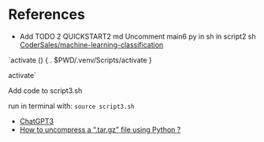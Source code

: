 # References

- Add TODO 2 QUICKSTART2 md Uncomment main6 py in sh
in script2 sh
 [CoderSales/machine-learning-classification](https://github.com/CoderSales/machine-learning-classification/commit/dc467eb96850e8e2c0674af8975fcd774db8d351)

`activate () {
    . $PWD/.venv/Scripts/activate
}

activate`

Add code to script3.sh

run in terminal with:
`source script3.sh`

- [ChatGPT3](https://chat.openai.com/chat)
- [How to uncompress a “.tar.gz” file using Python ?](https://www.geeksforgeeks.org/how-to-uncompress-a-tar-gz-file-using-python/)
